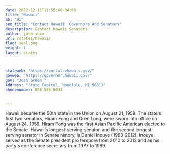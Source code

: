 ```yaml
---
date: 2023-12-11T11:55:00-04:00
title: "Hawaii"
ab: "HI"
seo_title: "Contact Hawaii  Governors And Senators"
description: Contact Hawaii Senators
author: john shim
url: /states/hawaii/
flag: seal.png
weight: 1
layout: states



stateweb: "https://portal.ehawaii.gov/"
govweb: "https://governor.hawaii.gov/"
gov: "Josh Green "
Address: "State Capitol, Honolulu, HI 96813"
phonenumber: 808-586-0034


---
```


Hawaii became the 50th state in the Union on August 21, 1959. The state's first two senators, Hiram Fong and Oren Long, were sworn into office on August 24, 1959. Hiram Fong was the first Asian Pacific American elected to the Senate. Hawaii's longest-serving senator, and the second longest-serving senator in Senate history, is Daniel Inouye (1963-2012). Inouye served as the Senate president pro tempore from 2010 to 2012 and as his party's conference secretary from 1977 to 1989. 